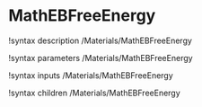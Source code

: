 <!-- MOOSE Documentation Stub: Remove this when content is added. -->

# MathEBFreeEnergy
!syntax description /Materials/MathEBFreeEnergy

!syntax parameters /Materials/MathEBFreeEnergy

!syntax inputs /Materials/MathEBFreeEnergy

!syntax children /Materials/MathEBFreeEnergy

